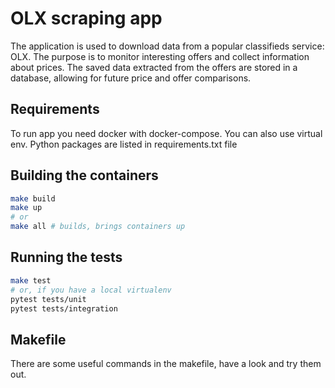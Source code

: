 # OLX scraping app

The application is used to download data from a popular classifieds service: OLX. The purpose is to monitor interesting offers and collect information about prices. The saved data extracted from the offers are stored in a database, allowing for future price and offer comparisons.


## Requirements

To run app you need docker with docker-compose.
You can also use virtual env. Python packages are listed in requirements.txt file


## Building the containers

```sh
make build
make up
# or
make all # builds, brings containers up
```


## Running the tests

```sh
make test
# or, if you have a local virtualenv
pytest tests/unit
pytest tests/integration
```


## Makefile

There are some useful commands in the makefile, have a look and try them out.

